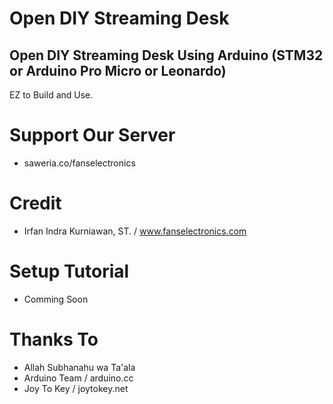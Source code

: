 # Open DIY Streaming Desk
## Open DIY Streaming Desk Using Arduino (STM32 or Arduino Pro Micro or Leonardo)

EZ to Build and Use. 

# Support Our Server
- saweria.co/fanselectronics

# Credit
- Irfan Indra Kurniawan, ST. / www.fanselectronics.com

# Setup Tutorial
- Comming Soon

# Thanks To
- Allah Subhanahu wa Ta'ala
- Arduino Team / arduino.cc
- Joy To Key / joytokey.net
